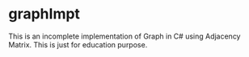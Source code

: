 # graphImpt
This is an incomplete implementation of Graph in C# using Adjacency Matrix. This is just for education purpose.
